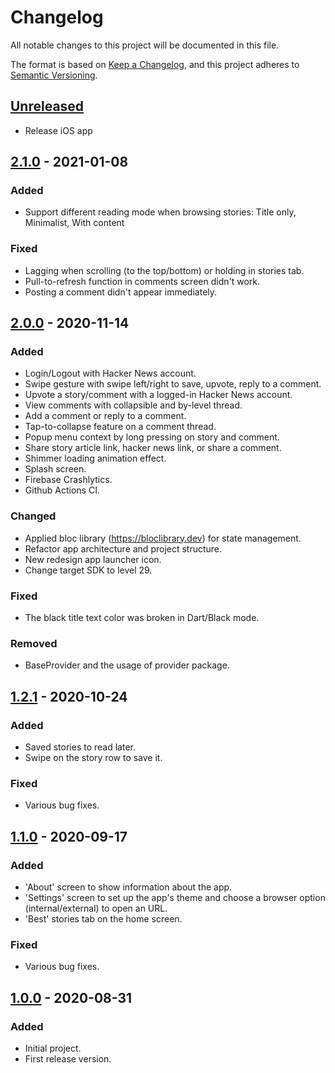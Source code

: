 # Changelog

All notable changes to this project will be documented in this file.

The format is based on [Keep a Changelog](https://keepachangelog.com/en/1.0.0/),
and this project adheres to [Semantic Versioning](https://semver.org/spec/v2.0.0.html).

## [Unreleased]

- Release iOS app

## [2.1.0] - 2021-01-08

### Added

- Support different reading mode when browsing stories: Title only, Minimalist, With content

### Fixed

- Lagging when scrolling (to the top/bottom) or holding in stories tab.
- Pull-to-refresh function in comments screen didn't work.
- Posting a comment didn't appear immediately.

## [2.0.0] - 2020-11-14

### Added

- Login/Logout with Hacker News account.
- Swipe gesture with swipe left/right to save, upvote, reply to a comment.
- Upvote a story/comment with a logged-in Hacker News account.
- View comments with collapsible and by-level thread.
- Add a comment or reply to a comment.
- Tap-to-collapse feature on a comment thread.
- Popup menu context by long pressing on story and comment.
- Share story article link, hacker news link, or share a comment.
- Shimmer loading animation effect.
- Splash screen.
- Firebase Crashlytics.
- Github Actions CI.

### Changed

- Applied bloc library (https://bloclibrary.dev) for state management.
- Refactor app architecture and project structure.
- New redesign app launcher icon.
- Change target SDK to level 29.

### Fixed

- The black title text color was broken in Dart/Black mode.

### Removed

- BaseProvider and the usage of provider package.

## [1.2.1] - 2020-10-24

### Added

- Saved stories to read later.
- Swipe on the story row to save it.

### Fixed

- Various bug fixes.

## [1.1.0] - 2020-09-17

### Added

- 'About' screen to show information about the app.
- 'Settings' screen to set up the app's theme and choose a browser option (internal/external) to open an URL.
- 'Best' stories tab on the home screen.

### Fixed

- Various bug fixes.

## [1.0.0] - 2020-08-31

### Added

- Initial project.
- First release version.

[unreleased]: https://github.com/thuongleit/MinimalistHackerNews/compare/v2.1.0...HEAD
[2.1.0]: https://github.com/thuongleit/MinimalistHackerNews/compare/v2.0.0...v2.1.0
[2.0.0]: https://github.com/thuongleit/MinimalistHackerNews/compare/v1.2.1...v2.0.0
[1.2.1]: https://github.com/thuongleit/MinimalistHackerNews/compare/v1.1.0...v1.2.1
[1.1.0]: https://github.com/thuongleit/MinimalistHackerNews/compare/v1.0.0...v1.1.0
[1.0.0]: https://github.com/thuongleit/MinimalistHackerNews/releases/tag/v1.0.0
